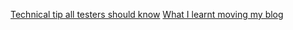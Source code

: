 [Technical tip all testers should  know](Technical_tip.md)
[What I learnt moving my blog](What_I_learnt.md)
